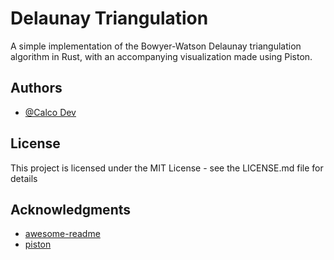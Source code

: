# Delaunay Triangulation

A simple implementation of the Bowyer-Watson Delaunay triangulation algorithm in Rust, with an accompanying visualization made using Piston.

## Authors

* [@Calco Dev](https://twitter.com/calcopod2)

## License

This project is licensed under the MIT License - see the LICENSE.md file for details

## Acknowledgments

* [awesome-readme](https://github.com/matiassingers/awesome-readme)
* [piston](https://www.piston.rs/)